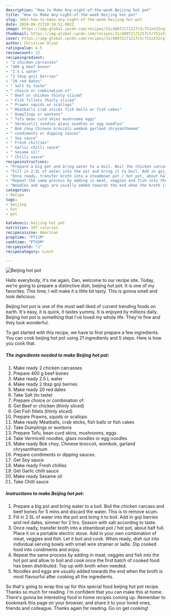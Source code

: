 ```yaml
---
description: "How to Make Any-night-of-the-week Beijing hot pot"
title: "How to Make Any-night-of-the-week Beijing hot pot"
slug: 1662-how-to-make-any-night-of-the-week-beijing-hot-pot
date: 2020-06-21T20:10:51.082Z
image: https://img-global.cpcdn.com/recipes/31c48972171217c5/751x532cq70/beijing-hot-pot-recipe-main-photo.jpg
thumbnail: https://img-global.cpcdn.com/recipes/31c48972171217c5/751x532cq70/beijing-hot-pot-recipe-main-photo.jpg
cover: https://img-global.cpcdn.com/recipes/31c48972171217c5/751x532cq70/beijing-hot-pot-recipe-main-photo.jpg
author: Christian Olson
ratingvalue: 4.5
reviewcount: 12
recipeingredient:
- "2 chicken carcasses"
- "400 g beef bones"
- "2.5 L water"
- "2 tbsp goji berries"
- "20 red dates"
- " Salt to taste"
- " choice or combination of"
- " Beef or chicken thinly sliced"
- " Fish fillets thinly sliced"
- " Prawns squids or scallops"
- " Meatballs crab sticks fish balls or fish cakes"
- " Dumplings or wontons"
- " Tofu bean curd skins mushrooms eggs"
- " Vermicelli noodles glass noodles or egg noodles"
- " Bok choy Chinese broccoli wombok garland chrysanthemum"
- " condiments or dipping sauces"
- " Soy sauce"
- " Fresh chillies"
- " Garlic chilli sauce"
- " Sesame oil"
- " Chilli sauce"
recipeinstructions:
- "Prepare a big pot and bring water to a boil. Boil the chicken carcass and beef bones for 5 mins and discard the water. This is to remove scum."
- "Fill in 2.5L of water into the pot and bring it to boil. Add in goji berries and red dates, simmer for 2 hrs. Season with salt according to taste."
- "Once ready, transfer broth into a steamboat pot / hot pot, about half full. Place it on a portable electric stove. Add in your own combination of meat, veggies and fish. Let it boil and cook. When ready, dish out into individual serving bowls with small wire strainer or ladle. Dip cooked food into condiments and enjoy."
- "Repeat the same process by adding in meat, veggies and fish into the hot pot and allow to boil and cook once the first batch of cooked food has been distributed. Top up with broth when needed."
- "Noodles and eggs are usually added towards the end when the broth is most flavourful after cooking all the ingredients."
categories:
- Recipe
tags:
- beijing
- hot
- pot

katakunci: beijing hot pot 
nutrition: 197 calories
recipecuisine: American
preptime: "PT11M"
cooktime: "PT45M"
recipeyield: "1"
recipecategory: Lunch

---
```



![Beijing hot pot](https://img-global.cpcdn.com/recipes/31c48972171217c5/751x532cq70/beijing-hot-pot-recipe-main-photo.jpg)

Hello everybody, it's me again, Dan, welcome to our recipe site. Today, we're going to prepare a distinctive dish, beijing hot pot. It is one of my favorites. This time, I will make it a little bit tasty. This is gonna smell and look delicious.

Beijing hot pot is one of the most well liked of current trending foods on earth. It's easy, it is quick, it tastes yummy. It is enjoyed by millions daily. Beijing hot pot is something that I've loved my whole life. They're fine and they look wonderful.




To get started with this recipe, we have to first prepare a few ingredients. You can cook beijing hot pot using 21 ingredients and 5 steps. Here is how you cook that.

<!--inarticleads1-->

##### The ingredients needed to make Beijing hot pot:

1. Make ready 2 chicken carcasses
1. Prepare 400 g beef bones
1. Make ready 2.5 L water
1. Make ready 2 tbsp goji berries
1. Make ready 20 red dates
1. Take  Salt (to taste)
1. Prepare  choice or combination of:
1. Get  Beef or chicken (thinly sliced)
1. Get  Fish fillets (thinly sliced)
1. Prepare  Prawns, squids or scallops
1. Make ready  Meatballs, crab sticks, fish balls or fish cakes
1. Take  Dumplings or wontons
1. Prepare  Tofu, bean curd skins, mushrooms, eggs
1. Take  Vermicelli noodles, glass noodles or egg noodles
1. Make ready  Bok choy, Chinese broccoli, wombok, garland chrysanthemum
1. Prepare  condiments or dipping sauces:
1. Get  Soy sauce
1. Make ready  Fresh chillies
1. Get  Garlic chilli sauce
1. Make ready  Sesame oil
1. Take  Chilli sauce




<!--inarticleads2-->

##### Instructions to make Beijing hot pot:

1. Prepare a big pot and bring water to a boil. Boil the chicken carcass and beef bones for 5 mins and discard the water. This is to remove scum.
1. Fill in 2.5L of water into the pot and bring it to boil. Add in goji berries and red dates, simmer for 2 hrs. Season with salt according to taste.
1. Once ready, transfer broth into a steamboat pot / hot pot, about half full. Place it on a portable electric stove. Add in your own combination of meat, veggies and fish. Let it boil and cook. When ready, dish out into individual serving bowls with small wire strainer or ladle. Dip cooked food into condiments and enjoy.
1. Repeat the same process by adding in meat, veggies and fish into the hot pot and allow to boil and cook once the first batch of cooked food has been distributed. Top up with broth when needed.
1. Noodles and eggs are usually added towards the end when the broth is most flavourful after cooking all the ingredients.




So that's going to wrap this up for this special food beijing hot pot recipe. Thanks so much for reading. I'm confident that you can make this at home. There's gonna be interesting food in home recipes coming up. Remember to bookmark this page on your browser, and share it to your loved ones, friends and colleague. Thanks again for reading. Go on get cooking!
